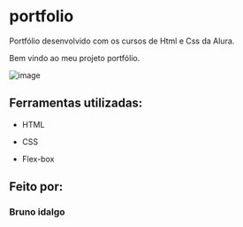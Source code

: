 # portfolio
Portfólio desenvolvido com os cursos de Html e Css da Alura.

Bem vindo ao meu projeto portfólio.

![image](https://user-images.githubusercontent.com/114194860/220438844-1f83a89b-b311-4afb-aae1-7e026fd2fd7a.png)

## Ferramentas utilizadas:

* HTML

* CSS

* Flex-box

## Feito por:

### Bruno idalgo

